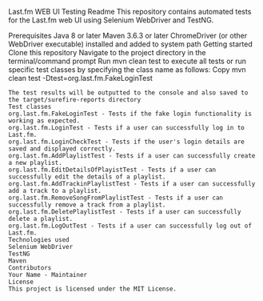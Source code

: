 Last.fm WEB UI Testing Readme
This repository contains automated tests for the Last.fm web UI using Selenium WebDriver and TestNG.

Prerequisites
Java 8 or later
Maven 3.6.3 or later
ChromeDriver (or other WebDriver executable) installed and added to system path
Getting started
Clone this repository
Navigate to the project directory in the terminal/command prompt
Run mvn clean test to execute all tests or run specific test classes by specifying the class name as follows:
Copy
mvn clean test -Dtest=org.last.fm.FakeLoginTest
```
The test results will be outputted to the console and also saved to the target/surefire-reports directory
Test classes
org.last.fm.FakeLoginTest - Tests if the fake login functionality is working as expected.
org.last.fm.LoginTest - Tests if a user can successfully log in to Last.fm.
org.last.fm.LoginCheckTest - Tests if the user's login details are saved and displayed correctly.
org.last.fm.AddPlaylistTest - Tests if a user can successfully create a new playlist.
org.last.fm.EditDetailsOfPlayistTest - Tests if a user can successfully edit the details of a playlist.
org.last.fm.AddTrackinPlaylistTest - Tests if a user can successfully add a track to a playlist.
org.last.fm.RemoveSongFromPlaylistTest - Tests if a user can successfully remove a track from a playlist.
org.last.fm.DeletePlaylistTest - Tests if a user can successfully delete a playlist.
org.last.fm.LogOutTest - Tests if a user can successfully log out of Last.fm.
Technologies used
Selenium WebDriver
TestNG
Maven
Contributors
Your Name - Maintainer
License
This project is licensed under the MIT License.
